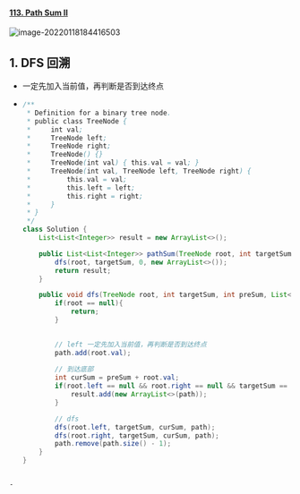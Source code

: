 #### [113. Path Sum II](https://leetcode-cn.com/problems/path-sum-ii)

![image-20220118184416503](https://raw.githubusercontent.com/TWDH/Leetcode-From-Zero/pictures/img/image-20220118184416503.png)

## 1. DFS 回溯

-  一定先加入当前值，再判断是否到达终点

- ```java
  /**
   * Definition for a binary tree node.
   * public class TreeNode {
   *     int val;
   *     TreeNode left;
   *     TreeNode right;
   *     TreeNode() {}
   *     TreeNode(int val) { this.val = val; }
   *     TreeNode(int val, TreeNode left, TreeNode right) {
   *         this.val = val;
   *         this.left = left;
   *         this.right = right;
   *     }
   * }
   */
  class Solution {
      List<List<Integer>> result = new ArrayList<>();
  
      public List<List<Integer>> pathSum(TreeNode root, int targetSum) {
          dfs(root, targetSum, 0, new ArrayList<>());
          return result;
      }
  
      public void dfs(TreeNode root, int targetSum, int preSum, List<Integer> path){
          if(root == null){
              return;
          }
  
          
          // left 一定先加入当前值，再判断是否到达终点
          path.add(root.val);
          
          // 到达底部
          int curSum = preSum + root.val;
          if(root.left == null && root.right == null && targetSum == curSum){
              result.add(new ArrayList<>(path));
          }
  
          // dfs
          dfs(root.left, targetSum, curSum, path);
          dfs(root.right, targetSum, curSum, path);
          path.remove(path.size() - 1);
      }
  }
```
  
- 